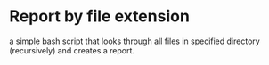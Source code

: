 # Report by file extension

a simple bash script that looks through all files in specified directory (recursively) and creates a report.  
